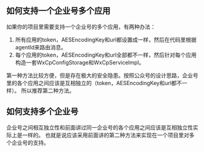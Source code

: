 ## 如何支持一个企业号多个应用

如果你的项目里需要支持一个企业号的多个应用，有两种办法：

1. 所有应用的token，AESEncodingKey和url都设置成一样，然后在代码里根据agentId来路由消息。
2. 每个应用的token，AESEncodingKey和url全部都不一样，然后针对每个应用构造一套WxCpConfigStorage和WxCpServiceImpl。

第一种方法比较方便，但是存在极大的安全隐患。按照公众号的设计思路，企业号里的各个应用之间应该是互相独立的（token，AESEncodingKey和url都不一样）。
所以推荐第二种方法。

## 如何支持多个企业号

企业号之间相互独立性和前面讲过同一企业号的各个应用之间应该是互相独立性实际上是一样的。
也就是说应该采用前面讲的第二种方法来实现在一个项目里对多个企业号的支持。
